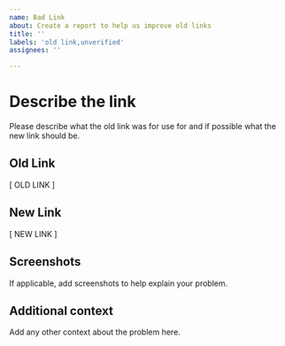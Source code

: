 ```yaml
---
name: Bad Link
about: Create a report to help us improve old links
title: ''
labels: 'old link,unverified'
assignees: ''

---
```

<!--
 #
 # Copyright (C) 2004-2023 The Cacti Group
 #
-->
# Describe the link

Please describe what the old link was for use for and if possible what the new link should be.

## Old Link

[ OLD LINK ]

## New Link

[ NEW LINK ]

## Screenshots

If applicable, add screenshots to help explain your problem.

## Additional context

Add any other context about the problem here.
